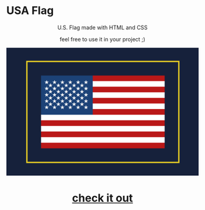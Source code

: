 # USA Flag

<p align="center"> U.S. Flag made with HTML and CSS </p>
<p align="center"> feel free to use it in your project ;) </p>


![Alt text](https://github.com/raad-altaie/US-Flag/blob/master/US%20Flag.png?raw=true "USA Flag")


# <p align="center"> <b>[check it out](https://raad-altaie.github.io/us-flag/)</b></p> 
